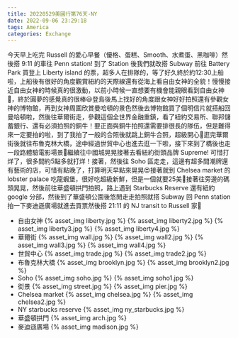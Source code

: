 ```yaml
---
title: 20220529美國行第76天-NY
date: 2022-09-06 23:29:18
tags: America
categories: Exchange
---
```

今天早上吃完 Russell 的愛心早餐（優格、蛋糕、Smooth、水煮蛋、黑咖啡）然後搭 9:11 的車往 Penn station! 到了 Station 後我們就改搭 Subway 前往 Battery Park 買登上 Liberty island 的票，超多人在排隊的，等了好久終於約12:30上船啦，上船後有很好的角度觀賞紐約的天際線還有從海上看自由女神的全貌！慢慢接近自由女神的時候真的很激動，以前小時候一直想要有機會能親眼看到自由女神🗽，終於圓夢的感覺真的很棒😃登島後馬上找好的角度跟女神好好拍照還有參觀女神的博物館，再到女神周圍欣賞曼哈頓的景色然後去博物館買了個明信片就搭船回曼哈頓啦，然後往華爾街走，參觀這個全世界金融重鎮，看了紐約交易所、聯邦儲蓄銀行、還有必須拍照的銅牛！要正面與銅牛拍照還需要排很長的隊伍，但是難得來一定要拍的啦，到了我拍了一般的合照後就跳上銅牛合照，超級開心🥳逛完華爾街後就往布魯克林大橋，途中經過世貿中心也進去逛一下啦，接下來到了橋後也走一段路體驗電影場景🥰繼續往中國城晃晃接著去看紐約街頭品牌 Supreme! 可惜打烊了，很多間約5點多就打烊！接著，然後往 Soho 區走走，這邊有超多間潮牌還有藝術的店，可惜有點晚了，打算明天早點來晃晃😍接著就到 Chelsea market 的 lobster palace 吃龍蝦堡，很好吃超級新鮮，但是一個就要25美🤣接著往旁邊的碼頭晃晃，然後前往華盛頓拱門拍照，路上遇到 Starbucks Reserve 還有紐約 google 分部，然後到了華盛頓公園後悠閒走走拍照就搭 Subway 回 Penn station 拍一下麥迪遜廣場就進去買票然後搭 21:11 的 NJ transit to Russell 家💪

- 自由女神
{% asset_img liberty.jpg %}
{% asset_img liberty2.jpg %}
{% asset_img liberty3.jpg %}
{% asset_img liberty4.jpg %}
- 華爾街
{% asset_img wall.jpg %}
{% asset_img wall2.jpg %}
{% asset_img wall3.jpg %}
{% asset_img wall4.jpg %}
- 世貿中心
{% asset_img trade.jpg %}
{% asset_img trade2.jpg %}
- 布魯克林大橋
{% asset_img brooklyn.jpg %}
{% asset_img brooklyn2.jpg %}
- Soho
{% asset_img soho.jpg %}
{% asset_img soho1.jpg %}
- 街景
{% asset_img street.jpg %}
{% asset_img pier.jpg %}
- Chelsea market
{% asset_img chelsea.jpg %}
{% asset_img chelsea2.jpg %}
- NY starbucks reserve
{% asset_img ny_starbucks.jpg %}
- 華盛頓拱門
{% asset_img arch.jpg %}
- 麥迪遜廣場
{% asset_img madison.jpg %}
